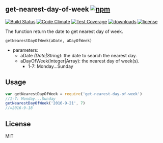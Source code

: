 ## get-nearest-day-of-week [![npm][npm-svg]][npm]

[![Build Status][travis-svg]][travis]
[![Code Climate][codeclimate-svg]][codeclimate]
[![Test Coverage][codeclimate-test-svg]][codeclimate-test]
[![downloads][npm-download-svg]][npm]
[![license][npm-license-svg]][npm]

[npm]: https://npmjs.org/package/get-nearest-day-of-week
[npm-svg]: https://img.shields.io/npm/v/get-nearest-day-of-week.svg
[npm-download-svg]: https://img.shields.io/npm/dm/get-nearest-day-of-week.svg
[npm-license-svg]: https://img.shields.io/npm/l/get-nearest-day-of-week.svg
[travis-svg]: https://img.shields.io/travis/snowyu/get-nearest-day-of-week.js/master.svg
[travis]: http://travis-ci.org/snowyu/get-nearest-day-of-week.js
[codeclimate-svg]: https://codeclimate.com/github/snowyu/get-nearest-day-of-week.js/badges/gpa.svg
[codeclimate]: https://codeclimate.com/github/snowyu/get-nearest-day-of-week.js
[codeclimate-test-svg]: https://codeclimate.com/github/snowyu/get-nearest-day-of-week.js/badges/coverage.svg
[codeclimate-test]: https://codeclimate.com/github/snowyu/get-nearest-day-of-week.js/coverage


The function return the date to get nearest day of week.

```
getNearestDayOfWeek(aDate, aDayOfWeek)
```

* parameters:
  * aDate *(Date|String)*: the date to search the nearest day.
  * aDayOfWeek(Integer|Array): the nearest day of week(s).
    * 1-7: Monday...Sunday

## Usage

```js
var getNearestDayOfWeek = require('get-nearest-day-of-week')
//1-7: Monday...Sunday
getNearestDayOfWeek('2016-9-21', 7)
//=2016-9-18
```
## License

MIT
